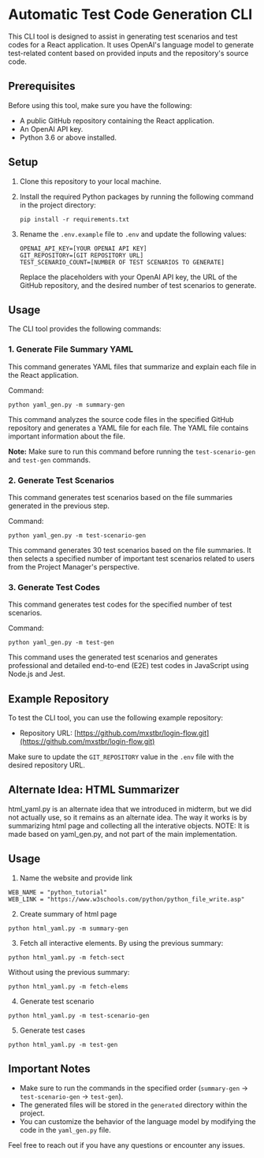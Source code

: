# Automatic Test Code Generation CLI

This CLI tool is designed to assist in generating test scenarios and test codes for a React application. It uses OpenAI's language model to generate test-related content based on provided inputs and the repository's source code.

## Prerequisites

Before using this tool, make sure you have the following:

- A public GitHub repository containing the React application.
- An OpenAI API key.
- Python 3.6 or above installed.

## Setup

1. Clone this repository to your local machine.
2. Install the required Python packages by running the following command in the project directory:

   ```
   pip install -r requirements.txt
   ```

3. Rename the `.env.example` file to `.env` and update the following values:

   ```
   OPENAI_API_KEY=[YOUR OPENAI API KEY]
   GIT_REPOSITORY=[GIT REPOSITORY URL]
   TEST_SCENARIO_COUNT=[NUMBER OF TEST SCENARIOS TO GENERATE]
   ```

   Replace the placeholders with your OpenAI API key, the URL of the GitHub repository, and the desired number of test scenarios to generate.

## Usage

The CLI tool provides the following commands:

### 1. Generate File Summary YAML

This command generates YAML files that summarize and explain each file in the React application.

Command:

```
python yaml_gen.py -m summary-gen
```

This command analyzes the source code files in the specified GitHub repository and generates a YAML file for each file. The YAML file contains important information about the file.

**Note:** Make sure to run this command before running the `test-scenario-gen` and `test-gen` commands.

### 2. Generate Test Scenarios

This command generates test scenarios based on the file summaries generated in the previous step.

Command:

```
python yaml_gen.py -m test-scenario-gen
```

This command generates 30 test scenarios based on the file summaries. It then selects a specified number of important test scenarios related to users from the Project Manager's perspective.

### 3. Generate Test Codes

This command generates test codes for the specified number of test scenarios.

Command:

```
python yaml_gen.py -m test-gen
```

This command uses the generated test scenarios and generates professional and detailed end-to-end (E2E) test codes in JavaScript using Node.js and Jest.

## Example Repository

To test the CLI tool, you can use the following example repository:

- Repository URL: [https://github.com/mxstbr/login-flow.git](https://github.com/mxstbr/login-flow.git)

Make sure to update the `GIT_REPOSITORY` value in the `.env` file with the desired repository URL.

## Alternate Idea: HTML Summarizer

html_yaml.py is an alternate idea that we introduced in midterm, but we did not actually use, so it remains as an alternate idea. The way it works is by summarizing html page and collecting all the interative objects. NOTE: It is made based on yaml_gen.py, and not part of the main implementation.

## Usage

1. Name the website and provide link
```
WEB_NAME = "python_tutorial"
WEB_LINK = "https://www.w3schools.com/python/python_file_write.asp"
```

2. Create summary of html page
```
python html_yaml.py -m summary-gen
```

3. Fetch all interactive elements.
By using the previous summary:
```
python html_yaml.py -m fetch-sect
```
Without using the previous summary:
```
python html_yaml.py -m fetch-elems
```

4. Generate test scenario
```
python html_yaml.py -m test-scenario-gen
```

5. Generate test cases
```
python html_yaml.py -m test-gen
```

## Important Notes

- Make sure to run the commands in the specified order (`summary-gen` -> `test-scenario-gen` -> `test-gen`).
- The generated files will be stored in the `generated` directory within the project.
- You can customize the behavior of the language model by modifying the code in the `yaml_gen.py` file.

Feel free to reach out if you have any questions or encounter any issues.
